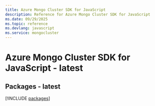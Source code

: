 ```yaml
---
title: Azure Mongo Cluster SDK for JavaScript
description: Reference for Azure Mongo Cluster SDK for JavaScript
ms.date: 09/29/2025
ms.topic: reference
ms.devlang: javascript
ms.service: mongocluster
---
```

# Azure Mongo Cluster SDK for JavaScript - latest
## Packages - latest
[!INCLUDE [packages](mongo-cluster-index.md)]